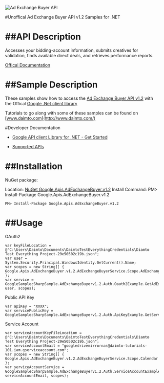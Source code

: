 ﻿![Ad Exchange Buyer API](https://www.google.com/images/icons/product/doubleclick-32.gif)

#Unoffical Ad Exchange Buyer API v1.2 Samples for .NET  

##API Description
=============

Accesses your bidding-account information, submits creatives for validation, finds available direct deals, and retrieves performance reports.

[Offical Documentation](https://developers.google.com/ad-exchange/buyer-rest)

##Sample Description
=============

These samples show how to access the [Ad Exchange Buyer API v1.2](https://developers.google.com/ad-exchange/buyer-rest) with the Offical [Google .Net client library](https://github.com/google/google-api-dotnet-client)

Tutorials to go along with some of these samples can be found on [www.daimto.com](http://www.daimto.com/)

#Developer Documentation

* [Google API client Library for .NET - Get Started](https://developers.google.com/api-client-library/dotnet/get_started)

* [Supported APIs](https://developers.google.com/api-client-library/dotnet/apis/)

##Installation
=================================

NuGet package:

Location: [NuGet Google.Apis.AdExchangeBuyer.v1.2](https://www.nuget.org/packages/Google.Apis.AdExchangeBuyer.v1.2)
Install Command: PM>  Install-Package Google.Apis.AdExchangeBuyer.v1.2

```
PM> Install-Package Google.Apis.AdExchangeBuyer.v1.2
```

##Usage
=================================

OAuth2
```
var keyFileLocation = @"C:\Users\Daimto\Documents\DaimtoTestEverythingCredentials\Diamto Test Everything Project-29e50502c19b.json";
var user = System.Security.Principal.WindowsIdentity.GetCurrent().Name;
var scopes = new String[] { Google.Apis.AdExchangeBuyer.v1.2.AdExchangeBuyerService.Scope.AdExchangeBuyerReadonly };
var service = GoogleSamplecSharpSample.AdExchangeBuyerv1.2.Auth.Oauth2Example.GetAdExchangeBuyerService(keyFileLocation, user, scopes);
```
Public API Key
```
var apiKey = "XXXX";
var servicePublicKey = GoogleSamplecSharpSample.AdExchangeBuyerv1.2.Auth.ApiKeyExample.GetService(apiKey);
```
Service Account
```
var serviceAccountKeyFileLocation = @"C:\Users\Daimto\Documents\DaimtoTestEverythingCredentials\Diamto Test Everything Project-29e50502c19b.json";
var serviceAccountEmail = "googledrivemirrornas@daimto-tutorials-101.iam.gserviceaccount.com";
var scopes = new String[] { Google.Apis.AdExchangeBuyer.v1.2.AdExchangeBuyerService.Scope.Calendar };            
var serviceAccountService = GoogleSamplecSharpSample.AdExchangeBuyerv1.2.Auth.ServiceAccountExample.AuthenticateServiceAccount(serviceAccountKeyFileLocation, serviceAccountEmail, scopes);
```
